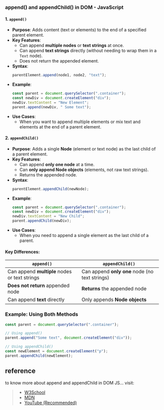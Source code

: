 ### **append() and appendChild() in DOM - JavaScript**

#### **1. `append()`**
- **Purpose**: Adds content (text or elements) to the end of a specified parent element.
- **Key Features**:
  - Can append **multiple nodes** or **text strings** at once.
  - Can append **text strings** directly (without needing to wrap them in a `Text` node).
  - Does not return the appended element.
- **Syntax**:
  ```javascript
  parentElement.append(node1, node2, "text");
  ```
- **Example**:
  ```javascript
  const parent = document.querySelector(".container");
  const newDiv = document.createElement("div");
  newDiv.textContent = "New Element";
  parent.append(newDiv, " Some text");
  ```
- **Use Cases**:
  - When you want to append multiple elements or mix text and elements at the end of a parent element.

#### **2. `appendChild()`**
- **Purpose**: Adds a single **Node** (element or text node) as the last child of a parent element.
- **Key Features**:
  - Can append **only one node** at a time.
  - Can **only append Node objects** (elements, not raw text strings).
  - Returns the appended node.
- **Syntax**:
  ```javascript
  parentElement.appendChild(newNode);
  ```
- **Example**:
  ```javascript
  const parent = document.querySelector(".container");
  const newDiv = document.createElement("div");
  newDiv.textContent = "New Child";
  parent.appendChild(newDiv);
  ```
- **Use Cases**:
  - When you need to append a single element as the last child of a parent.

#### **Key Differences**:
| `append()`                         | `appendChild()`                    |
|------------------------------------|------------------------------------|
| Can append **multiple** nodes or text strings | Can append **only one** node (no text strings) |
| **Does not return** appended node  | **Returns** the appended node      |
| Can append **text** directly       | Only appends **Node objects**      |

### **Example**: Using Both Methods
```javascript
const parent = document.querySelector(".container");

// Using append()
parent.append("Some text", document.createElement("div"));

// Using appendChild()
const newElement = document.createElement("p");
parent.appendChild(newElement);
```

## reference
to know more about append and appendChild in DOM JS... visit:
> - [W3School](https://www.w3schools.com/js/js_htmldom_navigation.asp)
> - [MDN](https://developer.mozilla.org/en-US/docs/Web/API/Node)
> - [YouTube (Recommended)](https://www.youtube.com/watch?v=zx4AIcl77M0&list=PLfEr2kn3s-br9ZFmejfLhAgMbGgbpdof8&index=98&pp=iAQB)
